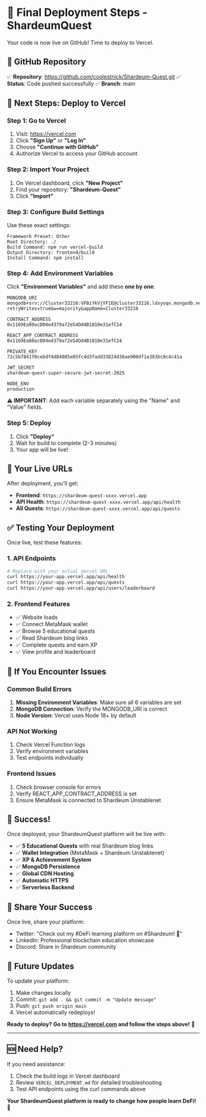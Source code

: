 # 🎉 Final Deployment Steps - ShardeumQuest

Your code is now live on GitHub! Time to deploy to Vercel.

## 📍 GitHub Repository
✅ **Repository**: https://github.com/coolestnick/Shardeum-Quest.git
✅ **Status**: Code pushed successfully
✅ **Branch**: main

## 🚀 Next Steps: Deploy to Vercel

### **Step 1: Go to Vercel**
1. Visit: https://vercel.com
2. Click **"Sign Up"** or **"Log In"**
3. Choose **"Continue with GitHub"**
4. Authorize Vercel to access your GitHub account

### **Step 2: Import Your Project**
1. On Vercel dashboard, click **"New Project"**
2. Find your repository: **"Shardeum-Quest"**
3. Click **"Import"**

### **Step 3: Configure Build Settings**
Use these exact settings:

```
Framework Preset: Other
Root Directory: ./
Build Command: npm run vercel-build
Output Directory: frontend/build
Install Command: npm install
```

### **Step 4: Add Environment Variables**
Click **"Environment Variables"** and add these **one by one**:

```env
MONGODB_URI
mongodb+srv://Cluster33216:VFBiYkVjYF1E@cluster33216.ldxyoqv.mongodb.net/?retryWrites=true&w=majority&appName=Cluster33216

CONTRACT_ADDRESS
0x1169Ea80acD04e4379a72e54Dd4B1810e31efC14

REACT_APP_CONTRACT_ADDRESS
0x1169Ea80acD04e4379a72e54Dd4B1810e31efC14

PRIVATE_KEY
72c5b7841f0cebdf4d84805e05fc4d3fadd33824d36ae900df1a383bc0c4c41a

JWT_SECRET
shardeum-quest-super-secure-jwt-secret-2025

NODE_ENV
production
```

**⚠️ IMPORTANT**: Add each variable separately using the "Name" and "Value" fields.

### **Step 5: Deploy**
1. Click **"Deploy"**
2. Wait for build to complete (2-3 minutes)
3. Your app will be live!

## 🎯 Your Live URLs

After deployment, you'll get:
- **Frontend**: `https://shardeum-quest-xxxx.vercel.app`
- **API Health**: `https://shardeum-quest-xxxx.vercel.app/api/health`
- **All Quests**: `https://shardeum-quest-xxxx.vercel.app/api/quests`

## ✅ Testing Your Deployment

Once live, test these features:

### **1. API Endpoints**
```bash
# Replace with your actual Vercel URL
curl https://your-app.vercel.app/api/health
curl https://your-app.vercel.app/api/quests
curl https://your-app.vercel.app/api/users/leaderboard
```

### **2. Frontend Features**
- ✅ Website loads
- ✅ Connect MetaMask wallet
- ✅ Browse 5 educational quests
- ✅ Read Shardeum blog links
- ✅ Complete quests and earn XP
- ✅ View profile and leaderboard

## 🔧 If You Encounter Issues

### **Common Build Errors**
1. **Missing Environment Variables**: Make sure all 6 variables are set
2. **MongoDB Connection**: Verify the MONGODB_URI is correct
3. **Node Version**: Vercel uses Node 18+ by default

### **API Not Working**
1. Check Vercel Function logs
2. Verify environment variables
3. Test endpoints individually

### **Frontend Issues**
1. Check browser console for errors
2. Verify REACT_APP_CONTRACT_ADDRESS is set
3. Ensure MetaMask is connected to Shardeum Unstablenet

## 🎊 Success!

Once deployed, your ShardeumQuest platform will be live with:

- ✅ **5 Educational Quests** with real Shardeum blog links
- ✅ **Wallet Integration** (MetaMask + Shardeum Unstablenet)
- ✅ **XP & Achievement System**
- ✅ **MongoDB Persistence** 
- ✅ **Global CDN Hosting**
- ✅ **Automatic HTTPS**
- ✅ **Serverless Backend**

## 📱 Share Your Success

Once live, share your platform:
- Twitter: "Check out my #DeFi learning platform on #Shardeum! 🚀"
- LinkedIn: Professional blockchain education showcase
- Discord: Share in Shardeum community

## 🔄 Future Updates

To update your platform:
1. Make changes locally
2. Commit: `git add . && git commit -m "Update message"`
3. Push: `git push origin main`
4. Vercel automatically redeploys!

**Ready to deploy? Go to https://vercel.com and follow the steps above!** 🚀

---

## 🆘 Need Help?

If you need assistance:
1. Check the build logs in Vercel dashboard
2. Review `VERCEL_DEPLOYMENT.md` for detailed troubleshooting
3. Test API endpoints using the curl commands above

**Your ShardeumQuest platform is ready to change how people learn DeFi!** 🌟